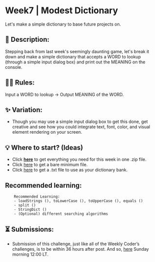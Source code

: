 # Week7 | Modest Dictionary
Let's make a simple dictionary to base future projects on.

## 📃 Description:
Stepping back from last week's seemingly daunting game, let's break it down and make a simple dictionary that accepts a WORD to lookup (through a simple input dialog box) and print out the MEANING on the console.

## 👩‍⚖️ Rules:
Input a WORD to lookup -> Output MEANING of the WORD. 

## ✨ Variation:
- Though you may use a simple input dialog box to get this done, get creative and see how you could integrate text, font, color, and visual element rendering on your screen.

## 💡 Where to start? (Ideas)
- Click **[here](https://github.com/WeeklyCoder/Week7/blob/main/WeeklyCoder_Week7.zip)** to get everything you need for this week in one .zip file.
- Click [here](https://github.com/WeeklyCoder/Week5/blob/main/WeeklyCoder_Week7.pde) to get a bare minimum file.
- Click [here](https://github.com/WeeklyCoder/Week7/blob/main/English%20Dictionary%20-%20S.txt) to get a .txt file to use as your dictionary bank.

## Recommended learning:
```
    Recommended Learning:
    - loadStrings (), toLowerCase (), toUpperCase (), equals ()
    - split ()
    - StringDict ()
    - (Optional) different searching algorithms    
```

## ⏳ Submissions:
- Submission of this challenge, just like all of the Weekly Coder’s challenges, is to be within 36 hours after post. And so, [here](https://t.me/WeeklyCoder/16) Sunday morning 12:00 LT.

